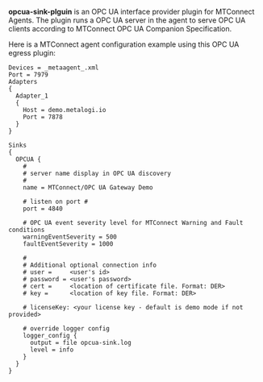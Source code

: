 **opcua-sink-plguin** is an OPC UA interface provider plugin for MTConnect Agents.  The plugin runs a OPC UA server in the agent to serve OPC UA clients according to MTConnect OPC UA Companion Specification.

Here is a MTConnect agent configuration example using this OPC UA egress plugin:
```
Devices = _metaagent_.xml
Port = 7979
Adapters
{
  Adapter_1
  {
    Host = demo.metalogi.io
    Port = 7878
  }
}

Sinks
{
  OPCUA {
    #
    # server name display in OPC UA discovery
    #
    name = MTConnect/OPC UA Gateway Demo

    # listen on port #
    port = 4840

    # OPC UA event severity level for MTConnect Warning and Fault conditions
    warningEventSeverity = 500
    faultEventSeverity = 1000

    #
    # Additional optional connection info
    # user =     <user's id>
    # password = <user's password>
    # cert =     <location of certificate file. Format: DER>
    # key =      <location of key file. Format: DER>

    # licenseKey: <your license key - default is demo mode if not provided>

    # override logger config 
    logger_config {
      output = file opcua-sink.log
      level = info
    }
  }
}
```
